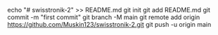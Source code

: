 echo "# swisstronik-2" >> README.md
git init
git add README.md
git commit -m "first commit"
git branch -M main
git remote add origin https://github.com/Muskin123/swisstronik-2.git
git push -u origin main